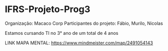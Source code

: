 # IFRS-Projeto-Prog3

Organização: Macaco Corp
Participantes do projeto: Fábio, Murilo, Nicolas

Estamos cursando TI no 3° ano de um total de 4 anos

LINK MAPA MENTAL: https://www.mindmeister.com/map/2491054143
 
